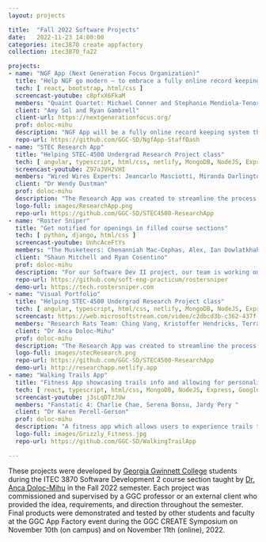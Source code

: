 ```yaml
---
layout: projects

title:  "Fall 2022 Software Projects"
date:   2022-11-23 14:00:00
categories: itec3870 create appfactory
collection: itec3870_fa22

projects:
- name: "NGF App (Next Generation Focus Organization)"
  title: "Help NGF go modern – to embrace a fully online record keeping system for students, families, volunteers and staff"
  tech: [ react, bootstrap, html/css ]
  screencast-youtube: c8pfxX6FkaM
  members: "Quaint Quartet: Michael Conner and Stephanie Mendiola-Tenorio" 
  client: "Amy Sol and Ryan Gambrell"
  client-url: https://nextgenerationfocus.org/
  prof: doloc-mihu
  description: "NGF App will be a fully online record keeping system that will enable the many students, families, volunteers, part-time employees, and board members to have access through the web. This will allow individuals, via an account system, to add and update their own records, as well as give administrators the ability to manage the records of everyone in the system."
  repo-url: https://github.com/GGC-SD/NgfApp-StaffDash
- name: "STEC Research App"
  title: "Helping STEC-4500 Undergrad Research Project class"
  tech: [ angular, typescript, html/css, netlify, MongoDB, NodeJS, Express, bootstrap ]
  screencast-youtube: Z97aJVH2VHI
  members: "Wired Wires Experts: Jeancarlo Masciotti, Miranda Darlington, Andres Almaraz, Jafet Leon-Perez" 
  client: "Dr Wendy Dustman"
  prof: doloc-mihu
  description: "The Research App was created to streamline the process of assisting students, faculty, and the STEC Coordinator with applying for the STEC-4500 Undergrad Research Project class."
  logo-full: images/ResearchApp.png
  repo-url: https://github.com/GGC-SD/STEC4500-ResearchApp
- name: "Roster Sniper"
  title: "Get notified for openings in filled course sections"
  tech: [ python, django, html/css ]
  screencast-youtube: UnhcAceFtYs
  members: "The Musketeers: Chenanniah Mac-Cephas, Alex, Ian Dowlatkhah, Justin Sandman" 
  client: "Shaun Mitchell and Ryan Cosentino"
  prof: doloc-mihu
  description: "For our Software Dev II project, our team is working on the Roster Sniper website. The purpose of this site is to assist students in finding and getting a spot in classes that they want and that best suit their needs, and the end goal is to help remove some of the stress that students have when picking courses. Traditionally, students would have to constantly check back on the course registration website if a class they want or need has any open spots. However, with Roster Sniper, students can now simply select classes that to “watch,” and they will be notified as soon as a spot opens up in that section."
  repo-url: https://github.com/soft-eng-practicum/rostersniper
  demo-url: https://tech.rostersniper.com
- name: "Visual Portfolio"
  title: "Helping STEC-4500 Undergrad Research Project class"
  tech: [ angular, typescript, html/css, netlify, MongoDB, NodeJS, Express, bootstrap ]
  screencast: https://web.microsoftstream.com/video/c2dbcd3b-c362-437f-9081-673c06fa993c
  members: "Research Rats Team: Ching Vang, Kristoffer Hendricks, Terrance Perry" 
  client: "Dr Anca Doloc-Mihu"
  prof: doloc-mihu
  description: "The Research App was created to streamline the process of assisting students, faculty, and the STEC Coordinator with applying for the STEC-4500 Undergrad Research Project class."
  logo-full: images/stecResearch.png
  repo-url: https://github.com/GGC-SD/STEC4500-ResearchApp
  demo-url: http://researchapp.netlify.app
- name: "Walking Trails App"
  title: "Fitness App showcasing trails info and allowing for personalized workouts"
  tech: [ react, typescript, html/css, MongoDB, NodeJS, Express, Googlemaps, Google Map API, material-ui ]
  screencast-youtube: j3sLqDTzJUw
  members: "Fanstatic 4: Charlie Chae, Serena Bonsu, Jardy Pery " 
  client: "Dr Karen Perell-Gerson"
  prof: doloc-mihu
  description: "A fitness app which allows users to experience trails through a digital experience. Users will be able to scan QR codes to learn about trails they are exploring, create blog posts, and begin personalized workouts."
  logo-full: images/Grizzly_Fitness.jpg
  repo-url: https://github.com/GGC-SD/WalkingTrailApp

---
```


These projects were developed by [Georgia Gwinnett College][ggc] students during the ITEC 3870 Software Development 2 course section taught by [Dr. Anca Doloc-Mihu][doloc-ggc] in the Fall 2022 semester. Each
project was commissioned and supervised by a GGC professor or an external client who provided the idea, requirements, and direction throughout the semester. Final products were demonstrated and tested
by other students and faculty at the GGC App Factory event during the GGC CREATE Symposium on November 10th (on campus) and on November 11th (online), 2022.
	
[ggc]:		http://www.ggc.edu
[gunay-ggc]: 	http://www.ggc.edu/about-ggc/directory/cengiz-gunay
[doloc-ggc]: 	http://www.ggc.edu/about-ggc/directory/anca-doloc-mihu

